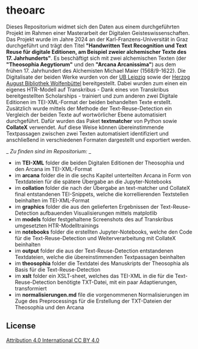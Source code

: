 # theoarc
Dieses Repositorium widmet sich den Daten aus einem durchgeführten Projekt im Rahmen einer Masterarbeit der Digitalen Geisteswissenschaften. Das Projekt wurde im Jahre 2024 an der Karl-Franzens-Universität in Graz durchgeführt und trägt den Titel **"Handwritten Text Recognition und Text Reuse für digitale Editionen, am Beispiel zweier alchemischer Texte des 17. Jahrhunderts"**. Es beschäftigt sich mit zwei alchemischen Texten (der **"Theosophia Aegytiorum"** und den **"Arcana Arcanissima"**) aus dem frühen 17. Jahrhundert des Alchemisten Michael Maier (1568/9-1622). Die Digitalisate der beiden Werke wurden von der [UB Leipzig](https://www.ub.uni-leipzig.de/forschungsbibliothek/digitale-sammlungen/mittelalterliche-handschriften-alte-seite/handschriften-der-ms-signaturenreihe) sowie der [Herzog August Bibliothek Wolfenbüttel](https://www.hab.de/) bereitgestellt.
Dabei wurden zum einen ein eigenes HTR-Modell auf Transkribus - Dank eines von Transkribus bereitgestellten Scholarships -  trainiert und zum anderen zwei Digitale Editionen im TEI-XML-Format der beiden behandelten Texte erstellt. Zusätzlich wurde mittels der Methode der Text-Reuse-Detection ein Vergleich der beiden Texte auf wortwörlicher Ebene automatisiert durchgeführt. Dafür wurden das Paket **textmatcher** von Python sowie **CollateX** verwendet. Auf diese Weise können übereinstimmende Textpassagen zwischen zwei Texten automatisiert identifiziert und anschließend in verschiedenen Formaten dargestellt und exportiert werden.

_ _Zu finden sind im Repositorium:_ _
- im **TEI-XML** folder die beiden Digitalen Editionen der Theosophia und den Arcana im TEI-XML-Format
- im **arcana** folder die in die sechs Kapitel unterteilten Arcana in Form von Textdateien für die spätere Übergabe an die Jupyter-Notebooks
- im **collation** folder die nach der Übergabe an text-matcher und CollateX final entstandenen TEI-Snippets, welche die korrellierenden Textstellen beinhalten im TEI-XML-Format
- im **graphics** folder die aus den gelieferten Ergebnissen der Text-Reuse-Detection aufbauenden Visualisierungen mittels matplotlib
- im **models** folder festgehaltene Screenshots des auf Transkribus umgesetzten HTR-Modelltrainings
- im **notebooks** folder die erstellten Jupyter-Notebooks, welche den Code für die Text-Reuse-Detection und Weiterverarbeitung mit CollateX beinhalten
- im **output** folder die aus der Text-Reuse-Detection entstandenen Textdateien, welche die übereinstimmenden Textpassagen beinhalten
- im **theosophia** folder die Textdatei des Manuskripts der Theosophia als Basis für die Text-Reuse-Detection
- im **xslt** folder ein XSLT-sheet, welches das TEI-XML in die für die Text-Reuse-Detection benötigte TXT-Datei, mit ein paar Adaptierungen, transformiert
- im **normalisierungen.md** file die vorgenommenen Normalisierungen im Zuge des Preprocessings für die Erstellung der TXT-Dateien der Theosophia und den Arcana


## License
[Attribution 4.0 International CC BY 4.0](https://creativecommons.org/licenses/by/4.0/)
